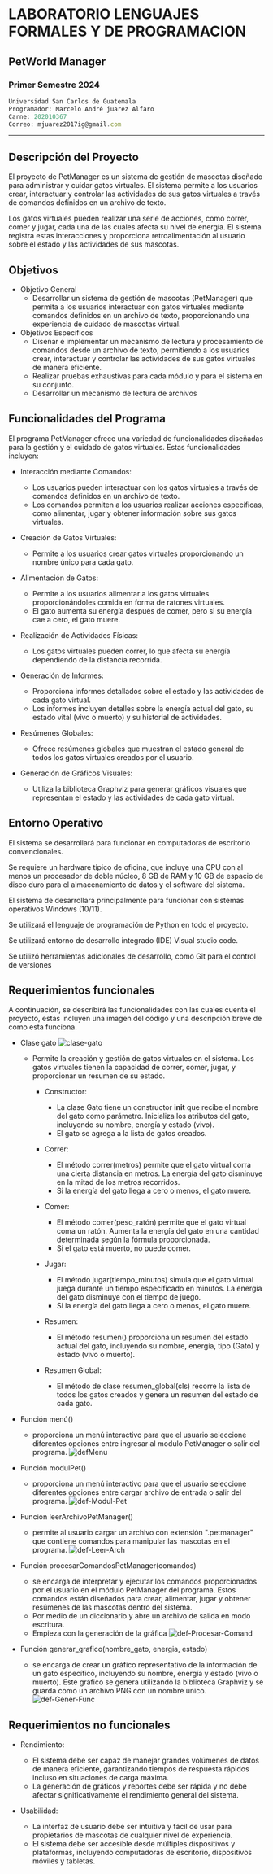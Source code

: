 # LABORATORIO LENGUAJES FORMALES Y DE PROGRAMACION
## PetWorld Manager 
### Primer Semestre 2024
```js
Universidad San Carlos de Guatemala
Programador: Marcelo André juarez Alfaro
Carne: 202010367
Correo: mjuarez2017ig@gmail.com
```
---
## Descripción del Proyecto
El proyecto de PetManager es un sistema de gestión de mascotas diseñado para administrar y cuidar gatos virtuales. El sistema permite a los usuarios crear, interactuar y controlar las actividades de sus gatos virtuales a través de comandos definidos en un archivo de texto.

Los gatos virtuales pueden realizar una serie de acciones, como correr, comer y jugar, cada una de las cuales afecta su nivel de energía. El sistema registra estas interacciones y proporciona retroalimentación al usuario sobre el estado y las actividades de sus mascotas.

## Objetivos
* Objetivo General
    * Desarrollar un sistema de gestión de mascotas (PetManager) que permita a los usuarios interactuar con gatos virtuales mediante comandos definidos en un archivo de texto, proporcionando una experiencia de cuidado de mascotas virtual.
* Objetivos Específicos
    * Diseñar e implementar un mecanismo de lectura y procesamiento de comandos desde un archivo de texto, permitiendo a los usuarios crear, interactuar y controlar las actividades de sus gatos virtuales de manera eficiente.
    * Realizar pruebas exhaustivas para cada módulo y para el sistema en su 
    conjunto.
    * Desarrollar un mecanismo de lectura de archivos

## Funcionalidades del Programa
El programa PetManager ofrece una variedad de funcionalidades diseñadas para la gestión y el cuidado de gatos virtuales. Estas funcionalidades incluyen:

* Interacción mediante Comandos:
    * Los usuarios pueden interactuar con los gatos virtuales a través de comandos definidos en un archivo de texto.
    * Los comandos permiten a los usuarios realizar acciones específicas, como alimentar, jugar y obtener información sobre sus gatos virtuales.

* Creación de Gatos Virtuales:
    * Permite a los usuarios crear gatos virtuales proporcionando un nombre único para cada gato.

* Alimentación de Gatos:
    * Permite a los usuarios alimentar a los gatos virtuales proporcionándoles comida en forma de ratones virtuales.
    * El gato aumenta su energía después de comer, pero si su energía cae a cero, el gato muere.

* Realización de Actividades Físicas:
    * Los gatos virtuales pueden correr, lo que afecta su energía dependiendo de la distancia recorrida.

* Generación de Informes:
    * Proporciona informes detallados sobre el estado y las actividades de cada gato virtual.
    * Los informes incluyen detalles sobre la energía actual del gato, su estado vital (vivo o muerto) y su historial de actividades.

* Resúmenes Globales:
    * Ofrece resúmenes globales que muestran el estado general de todos los gatos virtuales creados por el usuario.

* Generación de Gráficos Visuales:
    * Utiliza la biblioteca Graphviz para generar gráficos visuales que representan el estado y las actividades de cada gato virtual.

## Entorno Operativo
El sistema se desarrollará para funcionar en computadoras de escritorio 
convencionales.

Se requiere un hardware típico de oficina, que incluye una CPU con al menos 
un procesador de doble núcleo, 8 GB de RAM y 10 GB de espacio de disco 
duro para el almacenamiento de datos y el software del sistema.

El sistema de desarrollará principalmente para funcionar con sistemas 
operativos Windows (10/11).

Se utilizará el lenguaje de programación de Python en todo el proyecto.

Se utilizará entorno de desarrollo integrado (IDE) Visual studio code.

Se utilizó herramientas adicionales de desarrollo, como Git para el control de 
versiones

## Requerimientos funcionales
A continuación, se describirá las funcionalidades con las cuales cuenta el 
proyecto, estas incluyen una imagen del código y una descripción breve 
de como esta funciona.
* Clase gato
![clase-gato](https://i.ibb.co/pwkVFFj/clase-gato.png)
    * Permite la creación y gestión de gatos virtuales en el sistema. Los gatos virtuales tienen la capacidad de correr, comer, jugar, y proporcionar un resumen de su estado.

        * Constructor:
            * La clase Gato tiene un constructor __init__ que recibe el nombre del gato como parámetro. Inicializa los atributos del gato, incluyendo su nombre, energía y estado (vivo).
            * El gato se agrega a la lista de gatos creados.

        * Correr:
            * El método correr(metros) permite que el gato virtual corra una cierta distancia en metros. La energía del gato disminuye en la mitad de los metros recorridos.
            * Si la energía del gato llega a cero o menos, el gato muere.

        * Comer:
            * El método comer(peso_ratón) permite que el gato virtual coma un ratón. Aumenta la energía del gato en una cantidad determinada según la fórmula proporcionada.
            * Si el gato está muerto, no puede comer.

        * Jugar:
            * El método jugar(tiempo_minutos) simula que el gato virtual juega durante un tiempo especificado en minutos. La energía del gato disminuye con el tiempo de juego.
            * Si la energía del gato llega a cero o menos, el gato muere.

        * Resumen:
            * El método resumen() proporciona un resumen del estado actual del gato, incluyendo su nombre, energía, tipo (Gato) y estado (vivo o muerto).

        * Resumen Global:
            * El método de clase resumen_global(cls) recorre la lista de todos los gatos creados y genera un resumen del estado de cada gato.

* Función menú()
    *  proporciona un menú interactivo para que el usuario seleccione diferentes opciones entre ingresar al modulo PetManager o salir del programa.
![defMenu](https://i.ibb.co/mBKnTHG/defMenu.png)

* Función modulPet()
    * proporciona un menú interactivo para que el usuario seleccione diferentes opciones entre cargar archivo de entrada o salir del programa.
![def-Modul-Pet](https://i.ibb.co/wYbpNY7/def-Modul-Pet.png)

* Función leerArchivoPetManager()
    * permite al usuario cargar un archivo con extensión ".petmanager" que contiene comandos para manipular las mascotas en el programa.
![def-Leer-Arch](https://i.ibb.co/syrjs4V/def-Leer-Arch.png)

* Función procesarComandosPetManager(comandos)
    * se encarga de interpretar y ejecutar los comandos proporcionados por el usuario en el módulo PetManager del programa. Estos comandos están diseñados para crear, alimentar, jugar y obtener resúmenes de las mascotas dentro del sistema.
    * Por medio de un diccionario y abre un archivo de salida en modo escritura.
    * Empieza con la generación de la gráfica
![def-Procesar-Comand](https://i.ibb.co/JzVMWTG/def-Procesar-Comand.png)

* Función generar_grafico(nombre_gato, energia, estado)
    * se encarga de crear un gráfico representativo de la información de un gato específico, incluyendo su nombre, energía y estado (vivo o muerto). Este gráfico se genera utilizando la biblioteca Graphviz y se guarda como un archivo PNG con un nombre único.
![def-Gener-Func](https://i.ibb.co/JdWMY32/def-Gener-Func.png)

## Requerimientos no funcionales
* Rendimiento:
    * El sistema debe ser capaz de manejar grandes volúmenes de datos de manera eficiente, garantizando tiempos de respuesta rápidos incluso en situaciones de carga máxima.
    * La generación de gráficos y reportes debe ser rápida y no debe afectar significativamente el rendimiento general del sistema.

* Usabilidad:
    * La interfaz de usuario debe ser intuitiva y fácil de usar para propietarios de mascotas de cualquier nivel de experiencia.
    * El sistema debe ser accesible desde múltiples dispositivos y plataformas, incluyendo computadoras de escritorio, dispositivos móviles y tabletas.